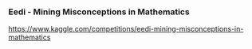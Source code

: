 ### Eedi - Mining Misconceptions in Mathematics

https://www.kaggle.com/competitions/eedi-mining-misconceptions-in-mathematics